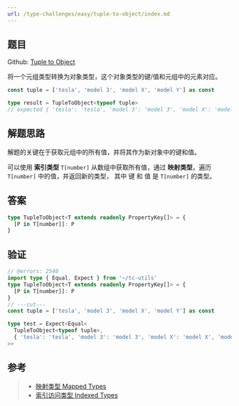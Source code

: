 ```yaml
---
url: /type-challenges/easy/tuple-to-object/index.md
---
```

## 题目

Github: [Tuple to Object](https://github.com/type-challenges/type-challenges/blob/main/questions/)

将一个元组类型转换为对象类型，这个对象类型的键/值和元组中的元素对应。

```ts
const tuple = ['tesla', 'model 3', 'model X', 'model Y'] as const

type result = TupleToObject<typeof tuple>
// expected { 'tesla': 'tesla', 'model 3': 'model 3', 'model X': 'model X', 'model Y': 'model Y'}
```

## 解题思路

解题的关键在于获取元组中的所有值，并将其作为新对象中的键和值。

可以使用 **索引类型** `T[number]` 从数组中获取所有值，通过 **映射类型**，遍历 `T[number]` 中的值，并返回新的类型，
其中 键 和 值 是 `T[number]` 的类型。

## 答案

```ts
type TupleToObject<T extends readonly PropertyKey[]> = {
  [P in T[number]]: P
}
```

## 验证

```ts twoslash
// @errors: 2540
import type { Equal, Expect } from '~/tc-utils'
type TupleToObject<T extends readonly PropertyKey[]> = {
  [P in T[number]]: P
}
// ---cut---
const tuple = ['tesla', 'model 3', 'model X', 'model Y'] as const

type test = Expect<Equal<
  TupleToObject<typeof tuple>,
  { 'tesla': 'tesla', 'model 3': 'model 3', 'model X': 'model X', 'model Y': 'model Y' }
>>
```

## 参考

> * [映射类型 Mapped Types](https://www.typescriptlang.org/docs/handbook/2/mapped-types.html)
> * [索引访问类型 Indexed Types](https://www.typescriptlang.org/docs/handbook/2/indexed-access-types.html)
